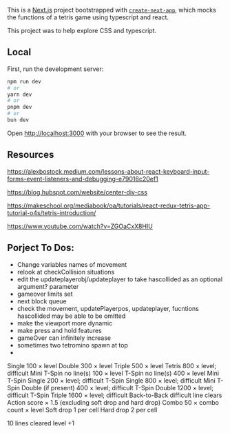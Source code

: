 This is a [Next.js](https://nextjs.org/) project bootstrapped with [`create-next-app`](https://github.com/vercel/next.js/tree/canary/packages/create-next-app), which mocks the functions of a tetris game using typescript and react.

This project was to help explore CSS and typescript.

## Local

First, run the development server:

```bash
npm run dev
# or
yarn dev
# or
pnpm dev
# or
bun dev
```

Open [http://localhost:3000](http://localhost:3000) with your browser to see the result.

## Resources

https://alexbostock.medium.com/lessons-about-react-keyboard-input-forms-event-listeners-and-debugging-e79016c20ef1

https://blog.hubspot.com/website/center-div-css

https://makeschool.org/mediabook/oa/tutorials/react-redux-tetris-app-tutorial-o4s/tetris-introduction/

https://www.youtube.com/watch?v=ZGOaCxX8HIU

## Porject To Dos:

- Change variables names of movement
- relook at checkCollision situations
- edit the updateplayerobj/updateplayer to take hascollided as an optional argument? parameter
- gameover limits set
- next block queue
- check the movement, updatePlayerpos, updateplayer, fucntions hascollided may be able to be omitted
- make the viewport more dynamic
- make press and hold features
- gameOver can infinitely increase
- sometimes two tetromino spawn at top
-

Single 100 × level
Double 300 × level
Triple 500 × level
Tetris 800 × level; difficult
Mini T-Spin no line(s) 100 × level
T-Spin no line(s) 400 × level
Mini T-Spin Single 200 × level; difficult
T-Spin Single 800 × level; difficult
Mini T-Spin Double (if present) 400 × level; difficult
T-Spin Double 1200 × level; difficult
T-Spin Triple 1600 × level; difficult
Back-to-Back difficult line clears Action score × 1.5 (excluding soft drop and hard drop)
Combo 50 × combo count × level
Soft drop 1 per cell
Hard drop 2 per cell

10 lines cleared level +1
